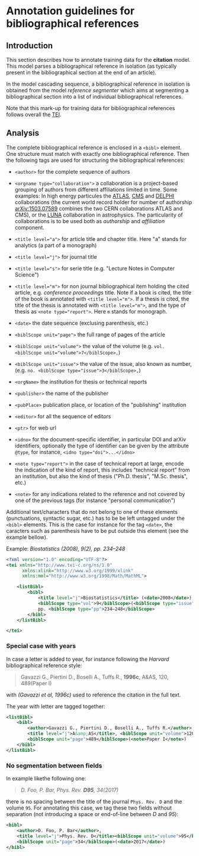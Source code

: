# Annotation guidelines for bibliographical references

## Introduction

This section describes how to annotate training data for the __citation__ model. This model parses a bibliographical reference in isolation (as typically present in the bibliographical section at the end of an article).

In the model cascading sequence, a bibliographical reference in isolation is obtained from the model _reference segmenter_ which aims at segmenting a 
bibliographical section into a list of individual bibliographical references. 

Note that this mark-up for training data for bibliographical references follows overall the [TEI](http://www.tei-c.org). 

## Analysis

The complete bibliographical reference is enclosed in a `<bibl>` element. One <bibl> structure must match with exactly one bibliographical reference.
Then the following tags are used for structuring the bibliographical references:

* `<author>` for the complete sequence of authors

* `<orgname type="collaboration">` a collaboration is a project-based grouping of authors from different affiliations limited in time. Some examples: In high energy particules the [ATLAS](https://atlas.cern/), [CMS](http://cms.web.cern.ch/content/cms-collaboration) and [DELPHI](http://delphiwww.cern.ch/) collaborations (the current world record holder for number of authorship [arXiv:1503.07589](http://arxiv.org/abs/1503.07589) combines the two CERN collaborations ATLAS and CMS), or the [LUNA](https://luna.lngs.infn.it/) collaboration in astrophysics. The particularity of collaborations is to be used both as _authorship_ and _affiliation_ component.

* `<title level="a">` for article title and chapter title. Here "a" stands for analytics (a part of a monograph)

* `<title level="j">` for journal title

* `<title level="s">` for serie title (e.g. "Lecture Notes in Computer Science")

* `<title level="m">` for non journal bibliographical item holding the cited article, e.g. _conference proceedings_ title. Note if a book is cited, the title of the book is annotated with `<title level="m">`. If a thesis is cited, the title of the thesis is annotated with `<title level="m">`, and the type of thesis as `<note type="report">`. Here `m` stands for monograph.

* `<date>` the date sequence (exclusing parenthesis, etc.)

* `<biblScope unit="page">` the full range of pages of the article 

* `<biblScope unit="volume">` the value of the volume (e.g. `vol. <biblScope unit="volume">7</biblScope>,`)

* `<biblScope unit="issue">` the value of the issue, also known as number, (e.g. `no. <biblScope type="issue">3</biblScope>,`)

* `<orgName>` the institution for thesis or technical reports

* `<publisher>` the name of the publisher

* `<pubPlace>` publication place, or location of the "publishing" institution

* `<editor>` for all the sequence of editors

* `<ptr>` for web url

* `<idno>` for the document-specific identifier, in particular DOI and arXiv identifiers, optionally the type of identifier can be given by the attribute `@type`, for instance, `<idno type="doi">...</idno>`

* `<note type="report">` in the case of technical report at large, encode the indication of the kind of report, this includes "technical report" from an institution, but also the kind of thesis ("Ph.D. thesis", "M.Sc. thesis", etc.)

* `<note>` for any indications related to the reference and not covered by one of the previous tags (for instance "personal communication")

Additional text/characters that do not belong to one of these elements (punctuations, syntactic sugar, etc.) has to be be left untagged under the `<bibl>` elements. This is the case for instance for the tag `<date>`, the caracters such as parenthesis have to be put outside this element (see the example bellow).

Example: _Biostatistics (2008), 9(2), pp. 234–248_

```xml
<?xml version="1.0" encoding="UTF-8"?>
<tei xmlns="http://www.tei-c.org/ns/1.0" 
	  xmlns:xlink="http://www.w3.org/1999/xlink" 
	  xmlns:mml="http://www.w3.org/1998/Math/MathML">

	<listBibl>
		<bibl>
			<title level="j">Biostatistics</title> (<date>2008</date>), 
			<biblScope type="vol">9</biblScope>(<biblScope type="issue">2</biblScope>), 
			pp. <biblScope type="pp">234–248</biblScope>
    	</bibl>
	</listBibl>

</tei>

```

### Special case with years

In case a letter is added to year, for instance following the _Harvard_ bibliographical reference style: 

> Gavazzi G., Piertini D., Boselli A., Tuffs R., __1996c__, A&AS, 120, 489(Paper I) 

with _(Gavazzi et al, 1996c)_ used to reference the citation in the full text. 

The year with letter are tagged together: 

```xml
<listBibl>
	<bibl>
		<author>Gavazzi G., Piertini D., Boselli A., Tuffs R.</author>, <date>1996c</date>, 
		<title level="j">A&amp;AS</title>, <biblScope unit="volume">120</biblScope>, 
		<biblScope unit="page">489</biblScope>(<note>Paper I</note>) 
	</bibl>
</listBibl>
```

### No segmentation between fields

In example likethe following one:

>  _D. Foo, P. Bar, Phys. Rev. __D95__, 34(2017)_

there is no spacing between the title of the journal `Phys. Rev. D` and the volume `95`. For annotating this case, we tag these two fields without separation (not introducing a space or end-of-line between *D* and *95*): 

```xml
<bibl>
	<author>D. Foo, P. Bar</author>, 
	<title level="j">Phys. Rev. D</title><biblScope unit="volume">95</biblScope>, 
	<biblScope unit="page">34</biblScope>(<date>2017</date>)
</bibl>
```

